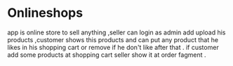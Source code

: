 # Onlineshops
app is online store to sell anything
,seller can login as admin add upload his products 
,customer shows  this products and can put any product 
that he likes in his shopping cart or remove if he don't like after that .
if customer add some products at shopping cart seller show it at order fagment .
